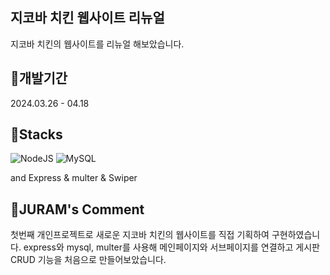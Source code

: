 ## 지코바 치킨 웹사이트 리뉴얼
지코바 치킨의 웹사이트를 리뉴얼 해보았습니다.

## 🐓개발기간
2024.03.26 - 04.18

## 🐓Stacks
![NodeJS](https://img.shields.io/badge/node.js-6DA55F?style=for-the-badge&logo=node.js&logoColor=white)
![MySQL](https://img.shields.io/badge/mysql-4479A1.svg?style=for-the-badge&logo=mysql&logoColor=white)

and Express & multer & Swiper

## 🐓JURAM's Comment
첫번째 개인프로젝트로 새로운 지코바 치킨의 웹사이트를 직접 기획하여 구현하였습니다.
express와 mysql, multer를 사용해 메인페이지와 서브페이지를 연결하고 게시판 CRUD 기능을 처음으로 만들어보았습니다.
